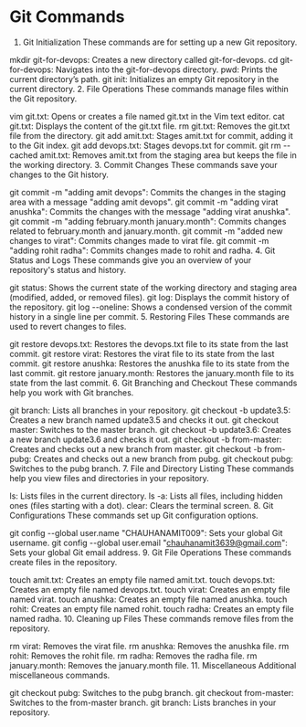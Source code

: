 # Git Commands
1. Git Initialization
These commands are for setting up a new Git repository.

mkdir git-for-devops: Creates a new directory called git-for-devops.
cd git-for-devops: Navigates into the git-for-devops directory.
pwd: Prints the current directory’s path.
git init: Initializes an empty Git repository in the current directory.
2. File Operations
These commands manage files within the Git repository.

vim git.txt: Opens or creates a file named git.txt in the Vim text editor.
cat git.txt: Displays the content of the git.txt file.
rm git.txt: Removes the git.txt file from the directory.
git add amit.txt: Stages amit.txt for commit, adding it to the Git index.
git add devops.txt: Stages devops.txt for commit.
git rm --cached amit.txt: Removes amit.txt from the staging area but keeps the file in the working directory.
3. Commit Changes
These commands save your changes to the Git history.

git commit -m "adding amit devops": Commits the changes in the staging area with a message "adding amit devops".
git commit -m "adding virat anushka": Commits the changes with the message "adding virat anushka".
git commit -m "adding february.month january.month": Commits changes related to february.month and january.month.
git commit -m "added new changes to virat": Commits changes made to virat file.
git commit -m "adding rohit radha": Commits changes made to rohit and radha.
4. Git Status and Logs
These commands give you an overview of your repository's status and history.

git status: Shows the current state of the working directory and staging area (modified, added, or removed files).
git log: Displays the commit history of the repository.
git log --oneline: Shows a condensed version of the commit history in a single line per commit.
5. Restoring Files
These commands are used to revert changes to files.

git restore devops.txt: Restores the devops.txt file to its state from the last commit.
git restore virat: Restores the virat file to its state from the last commit.
git restore anushka: Restores the anushka file to its state from the last commit.
git restore january.month: Restores the january.month file to its state from the last commit.
6. Git Branching and Checkout
These commands help you work with Git branches.

git branch: Lists all branches in your repository.
git checkout -b update3.5: Creates a new branch named update3.5 and checks it out.
git checkout master: Switches to the master branch.
git checkout -b update3.6: Creates a new branch update3.6 and checks it out.
git checkout -b from-master: Creates and checks out a new branch from master.
git checkout -b from-pubg: Creates and checks out a new branch from pubg.
git checkout pubg: Switches to the pubg branch.
7. File and Directory Listing
These commands help you view files and directories in your repository.

ls: Lists files in the current directory.
ls -a: Lists all files, including hidden ones (files starting with a dot).
clear: Clears the terminal screen.
8. Git Configurations
These commands set up Git configuration options.

git config --global user.name "CHAUHANAMIT009": Sets your global Git username.
git config --global user.email "chauhanamit3639@gmail.com": Sets your global Git email address.
9. Git File Operations
These commands create files in the repository.

touch amit.txt: Creates an empty file named amit.txt.
touch devops.txt: Creates an empty file named devops.txt.
touch virat: Creates an empty file named virat.
touch anushka: Creates an empty file named anushka.
touch rohit: Creates an empty file named rohit.
touch radha: Creates an empty file named radha.
10. Cleaning up Files
These commands remove files from the repository.

rm virat: Removes the virat file.
rm anushka: Removes the anushka file.
rm rohit: Removes the rohit file.
rm radha: Removes the radha file.
rm january.month: Removes the january.month file.
11. Miscellaneous
Additional miscellaneous commands.

git checkout pubg: Switches to the pubg branch.
git checkout from-master: Switches to the from-master branch.
git branch: Lists branches in your repository.
